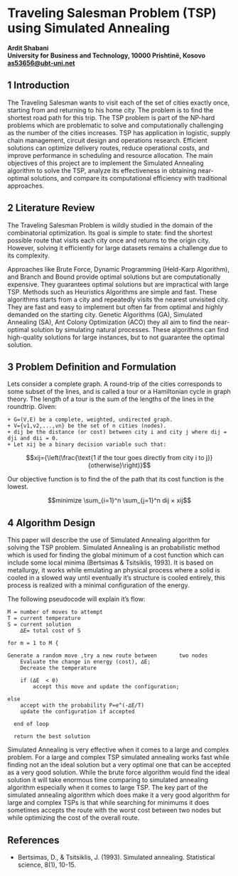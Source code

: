 # Traveling Salesman Problem (TSP) using Simulated Annealing

**Ardit Shabani**  
**University for Business and Technology, 10000 Prishtinë, Kosovo**  
**as53656@ubt-uni.net**

## 1   Introduction
The Traveling Salesman wants to visit each of the set of cities exactly once, starting from and returning to his home city. The problem is to find the shortest road path for this trip. The TSP problem is part of the NP-hard problems which are problematic to solve and computationally challenging as the number of the cities increases.
TSP has application in logistic, supply chain management, circuit design and operations research. Efficient solutions can optimize delivery routes, reduce operational costs, and improve performance in scheduling and resource allocation. 
The main objectives of this project are to implement the Simulated Annealing algorithm to solve the TSP, analyze its effectiveness in obtaining near-optimal solutions, and compare its computational efficiency with traditional approaches.

## 2   Literature Review

The Traveling Salesman Problem is wildly studied in the domain of the combinatorial optimization. Its goal is simple to state: find the shortest possible route that visits each city once and returns to the origin city. However, solving it efficiently for large datasets remains a challenge due to its complexity.

Approaches like Brute Force, Dynamic Programming (Held-Karp Algorithm), and Branch and Bound provide optimal solutions but are computationally expensive. They guarantees optimal solutions but are impractical with large TSP. 
Methods such as Heuristics Algorithms are simple and fast. These algorithms starts from a city and repeatedly visits the nearest unvisited city. They are fast and easy to implement but often far from optimal and highly demanded on the starting city. 
Genetic Algorithms (GA), Simulated Annealing (SA), Ant Colony Optimization (ACO) they all aim to find the near-optimal solution by simulating natural processes. These algorithms can find high-quality solutions for large instances, but to not guarantee the optimal solution. 

## 3   Problem Definition and Formulation

Lets consider a complete graph. A round-trip of the cities corresponds to some subset of the lines, and is called a tour or a Hamiltonian cycle in graph theory. The length of a tour is the sum of the lengths of the lines in the roundtrip. 
Given:

	+ G=(V,E) be a complete, weighted, undirected graph.
	+ V={v1,v2,...,vn} be the set of n cities (nodes).
	+ dij be the distance (or cost) between city i and city j where dij = dji and dii = 0.
	+ Let xij be a binary decision variable such that:
  
```math
xij={\left(\frac{\text{1 if the tour goes directly from city i to j}}{otherwise}\right)}
```
Our objective function is to find the of the path that its cost function is the lowest.


```math
minimize \sum_{i=1}^n \sum_{j=1}^n dij × xij
```


## 4   Algorithm Design
This paper will describe the use of Simulated Annealing algorithm for solving the TSP problem. Simulated Annealing is an probabilistic method which is used for finding the global minimum of a cost function which can include some local minima (Bertsimas & Tsitsiklis, 1993). It is based on metallurgy, it works while emulating an physical process where a solid is cooled in a slowed way until eventually it’s structure is cooled entirely, this process is realized with a minimal configuration of the energy. 

The following pseudocode will explain it’s flow:
```
M = number of moves to attempt
T = current temperature
S = current solution
    ∆E= total cost of S

for m = 1 to M {
	
Generate a random move ,try a new route between       two nodes
	Evaluate the change in energy (cost), ∆E;
	Decrease the temperature

	if (∆E  < 0)
		accept this move and update the configuration;

else 
	accept with the probability P=e^(-∆E/T)
	update the configuration if accepted

  end of loop

  return the best solution
```
Simulated Annealing is very effective when it comes to a large and complex problem. For a large and complex TSP simulated annealing works fast while finding not an the ideal solution but a very optimal one that can be accepted as a very good solution. While the brute force algorithm would find the ideal solution it will take enormous time comparing to simulated annealing algorithm especially when it comes to large TSP. The key part of the simulated annealing algorithm which does make it a very good algorithm for large and complex TSPs is that while searching for minimums it does sometimes accepts the route with the worst cost between two nodes but while optimizing the cost of the overall route.

## References
- Bertsimas, D., & Tsitsiklis, J. (1993). Simulated annealing. Statistical science, 8(1), 10-15. 


